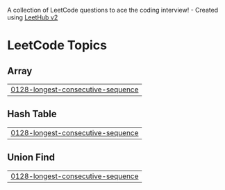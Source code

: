 A collection of LeetCode questions to ace the coding interview! - Created using [LeetHub v2](https://github.com/arunbhardwaj/LeetHub-2.0)
<!---LeetCode Topics Start-->
# LeetCode Topics
## Array
|  |
| ------- |
| [0128-longest-consecutive-sequence](https://github.com/Anoopreddy123/Leetcode/tree/master/0128-longest-consecutive-sequence) |
## Hash Table
|  |
| ------- |
| [0128-longest-consecutive-sequence](https://github.com/Anoopreddy123/Leetcode/tree/master/0128-longest-consecutive-sequence) |
## Union Find
|  |
| ------- |
| [0128-longest-consecutive-sequence](https://github.com/Anoopreddy123/Leetcode/tree/master/0128-longest-consecutive-sequence) |
<!---LeetCode Topics End-->